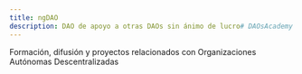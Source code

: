 ```yaml
---
title: ngDAO
description: DAO de apoyo a otras DAOs sin ánimo de lucro# DAOsAcademy
---
```

Formación, difusión y proyectos relacionados con Organizaciones Autónomas Descentralizadas
